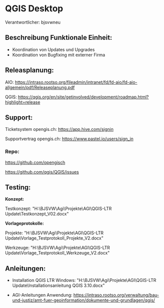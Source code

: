 # QGIS Desktop
Verantwortlicher: bjsvwneu

## Beschreibung Funktionale Einheit:
* Koordination von Updates und Upgrades 
* Koordination von Bugfixing mit externer Firma 

## Releasplanung:
AIO: https://intraso.rootso.org/fileadmin/intranet/fd/fd-aio/fd-aio-allgemein/pdf/Releaseplanung.pdf

QGIS: https://qgis.org/en/site/getinvolved/development/roadmap.html?highlight=release

## Support:
Ticketsystem opengis.ch: https://app.hive.com/signin

Supportvertrag opengis.ch: https://www.pastel.io/users/sign_in

### Repo:
https://github.com/opengisch

https://github.com/qgis/QGIS/issues


## Testing:

**Konzept:**

Testkonzept: "H:\BJSVW\Agi\Projekte\AGI\QGIS-LTR Update\Testkonzept_V02.docx"

**Vorlageprotokolle:**

Projekte: "H:\BJSVW\Agi\Projekte\AGI\QGIS-LTR Update\Vorlage_Testprotokoll_Projekte_V2.docx"

Werkzeuge: "H:\BJSVW\Agi\Projekte\AGI\QGIS-LTR Update\Vorlage_Testprotokoll_Werkzeuge_V2.docx"

## Anleitungen:

* Installation QGIS LTR Windows: "H:\BJSVW\Agi\Projekte\AGI\QGIS-LTR Update\Installationsanleitung QGIS 3.10.docx"

* AGI-Anleitungen Anwendung: https://intraso.rootso.org/verwaltung/bau-und-justiz/amt-fuer-geoinformation/dokumente-und-grundlagen/qgis/


